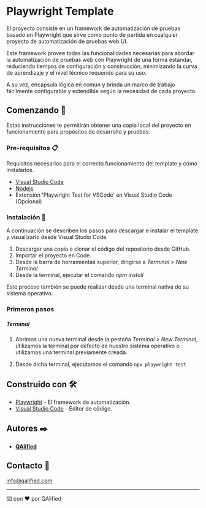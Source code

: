 # Playwright Template

El proyecto consiste en un framework de automatización de pruebas basado en Playwright que sirve como punto de partida en cualquier proyecto de automatización de pruebas web UI.

Este framework provee todas las funcionalidades necesarias para abordar la automatización de pruebas web con Playwright de una forma estándar, reduciendo tiempos de configuración y construcción, minimizando la curva de aprendizaje y el nivel técnico requerido para su uso.

A su vez, encapsula lógica en común y brinda un marco de trabajo fácilmente configurable y extendible según la necesidad de cada proyecto.

## Comenzando 🚀

Estas instrucciones te permitirán obtener una copia local del proyecto en funcionamiento para propósitos de desarrollo y pruebas.

### Pre-requisitos 📋

Requisitos necesarios para el correcto funcionamiento del template y cómo instalarlos.

* [Visual Studio Code](https://code.visualstudio.com/docs/?dv=win)
* [Nodejs](https://nodejs.org/en/download)
* Extensión 'Playwright Test for VSCode' en Visual Studio Code (Opcional)


### Instalación 🔧

A continuación se describen los pasos para descargar e instalar el template y visualizarlo desde Visual Studio Code.

1. Descargar una copia o clonar el código del repositorio desde GitHub.
2. Importar el proyecto en Code.
3. Desde la barra de herramientas superior, dirigirse a _Terminal > New Terminal_
4. Desde la terminal, ejecutar el comando _npm install_

Este proceso también se puede realizar desde una terminal nativa de su sistema operativo.

### Primeros pasos

##### Terminal
1. Abrimos una nueva terminal desde la pestaña _Terminal > New Terminal_, utilizamos la terminal por defecto de nuestro sistema operativo o utilizamos una terminal previamente creada.

2. Desde dicha terminal, ejecutamos el comando ```npx playwright test```

## Construido con 🛠️

* [Playwright](https://playwright.dev/) - El framework de automatización.
* [Visual Studio Code](https://code.visualstudio.com/docs/?dv=win) - Editor de código.

## Autores ✒️

* [**QAlified**](https://qalified.com/)

## Contacto 📢

info@qalified.com

---
⌨️ con ❤️ por QAlified
